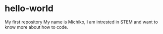 # hello-world
My first repository
My name is Michiko, I am intrested in STEM and want to know more about how to code.
